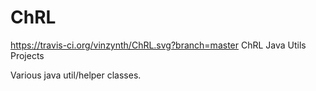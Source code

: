 # ChRL
https://travis-ci.org/vinzynth/ChRL.svg?branch=master
ChRL Java Utils Projects

Various java util/helper classes.
